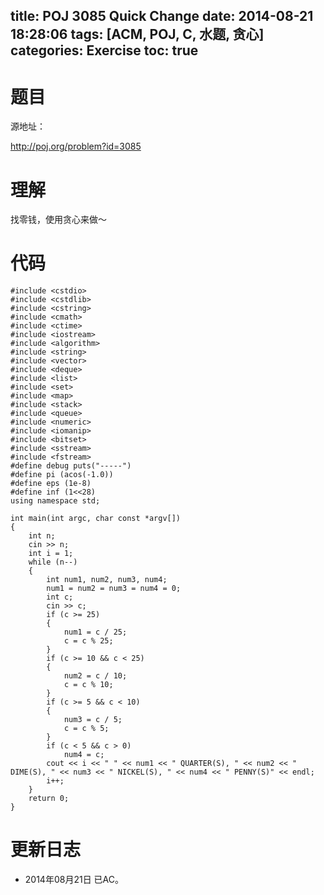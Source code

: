 title: POJ 3085 Quick Change
date: 2014-08-21 18:28:06
tags: [ACM, POJ, C, 水题, 贪心]
categories: Exercise
toc: true
---
# 题目
源地址：

http://poj.org/problem?id=3085

# 理解
找零钱，使用贪心来做～

<!-- more -->

# 代码
```
#include <cstdio>
#include <cstdlib>
#include <cstring>
#include <cmath>
#include <ctime>
#include <iostream>
#include <algorithm>
#include <string>
#include <vector>
#include <deque>
#include <list>
#include <set>
#include <map>
#include <stack>
#include <queue>
#include <numeric>
#include <iomanip>
#include <bitset>
#include <sstream>
#include <fstream>
#define debug puts("-----")
#define pi (acos(-1.0))
#define eps (1e-8)
#define inf (1<<28)
using namespace std;

int main(int argc, char const *argv[])
{
    int n;
    cin >> n;
    int i = 1;
    while (n--)
    {
        int num1, num2, num3, num4;
        num1 = num2 = num3 = num4 = 0;
        int c;
        cin >> c;
        if (c >= 25)
        {
            num1 = c / 25;
            c = c % 25;
        }
        if (c >= 10 && c < 25)
        {
            num2 = c / 10;
            c = c % 10;
        }
        if (c >= 5 && c < 10)
        {
            num3 = c / 5;
            c = c % 5;
        }
        if (c < 5 && c > 0)
            num4 = c;
        cout << i << " " << num1 << " QUARTER(S), " << num2 << " DIME(S), " << num3 << " NICKEL(S), " << num4 << " PENNY(S)" << endl;
        i++;
    }
    return 0;
}
```
# 更新日志
- 2014年08月21日 已AC。